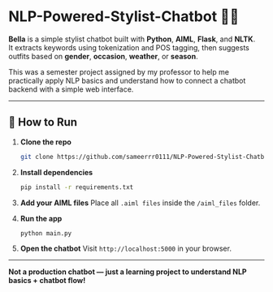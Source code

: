 # NLP-Powered-Stylist-Chatbot 💬🧥

**Bella** is a simple stylist chatbot built with **Python**, **AIML**, **Flask**, and **NLTK**.  
It extracts keywords using tokenization and POS tagging, then suggests outfits based on **gender**, **occasion**, **weather**, or **season**.

This was a semester project assigned by my professor to help me practically apply NLP basics and understand how to connect a chatbot backend with a simple web interface.

---

## 🚀 How to Run

1. **Clone the repo**
   ```bash
   git clone https://github.com/sameerrr0111/NLP-Powered-Stylist-Chatbot.git
   
2. **Install dependencies**
   ```bash
   pip install -r requirements.txt
   
3. **Add your AIML files**
   Place all `.aiml files` inside the `/aiml_files` folder.

4. **Run the app**
   ```bash
   python main.py

5. **Open the chatbot**
   Visit `http://localhost:5000` in your browser.

---

**Not a production chatbot — just a learning project to understand NLP basics + chatbot flow!**   
   
